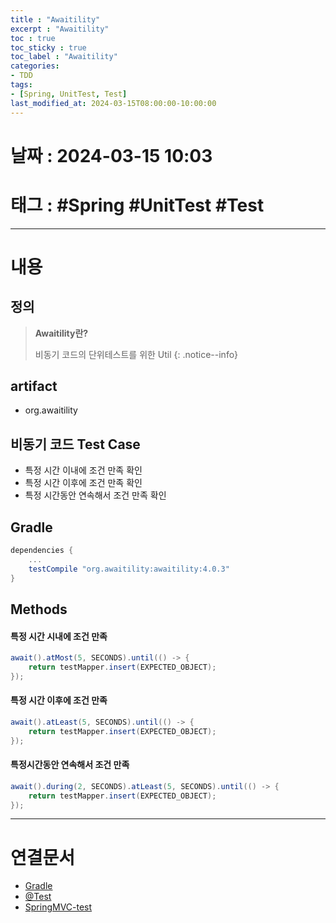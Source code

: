 ```yaml
---
title : "Awaitility"
excerpt : "Awaitility"
toc : true
toc_sticky : true
toc_label : "Awaitility"
categories:
- TDD
tags:
- [Spring, UnitTest, Test]
last_modified_at: 2024-03-15T08:00:00-10:00:00
---
```


# 날짜 : 2024-03-15 10:03

# 태그 : #Spring #UnitTest #Test
---

# 내용

## 정의
> **Awaitility란?**
>
> 비동기 코드의 단위테스트를 위한 Util
{: .notice--info}

## artifact
- org.awaitility

## 비동기 코드 Test Case
- 특정 시간 이내에 조건 만족 확인
- 특정 시간 이후에 조건 만족 확인
- 특정 시간동안 연속해서 조건 만족 확인

## Gradle

```groovy
dependencies {
	...
	testCompile "org.awaitility:awaitility:4.0.3"
}
```

## Methods

#### 특정 시간 시내에 조건 만족

```java
await().atMost(5, SECONDS).until(() -> {  
    return testMapper.insert(EXPECTED_OBJECT);    
});
```

#### 특정 시간 이후에 조건 만족

```java
await().atLeast(5, SECONDS).until(() -> {  
    return testMapper.insert(EXPECTED_OBJECT);  
});
```

#### 특정시간동안 연속해서 조건 만족

```java
await().during(2, SECONDS).atLeast(5, SECONDS).until(() -> {  
    return testMapper.insert(EXPECTED_OBJECT);  
});
```

---

# 연결문서
- [Gradle](../../build/build-Gradle)
- [@Test](../../test/test-@Test)
- [SpringMVC-test](../../tdd/tdd-SpringMVC-test)